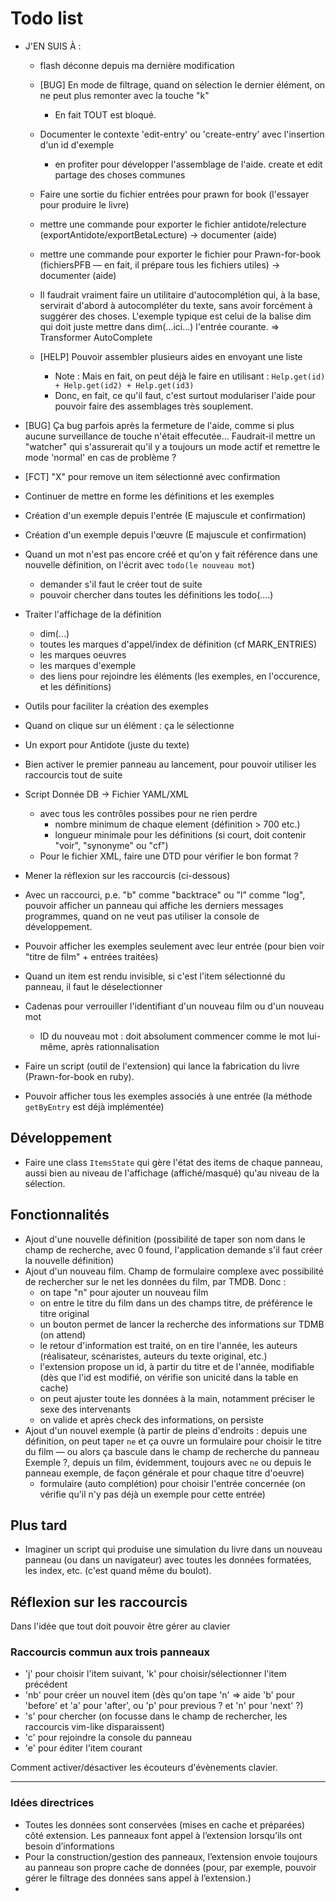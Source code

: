 # Todo list

* J'EN SUIS À :
  * flash déconne depuis ma dernière modification
  * [BUG] En mode de filtrage, quand on sélection le dernier élément, on ne peut plus remonter avec la touche "k"
    - En fait TOUT est bloqué.
  * Documenter le contexte 'edit-entry' ou 'create-entry' avec l'insertion d'un id d'exemple
    - en profiter pour développer l'assemblage de l'aide. create et edit partage des choses communes
  * Faire une sortie du fichier entrées pour prawn for book (l'essayer pour produire le livre)

  * mettre une commande pour exporter le fichier antidote/relecture
    (exportAntidote/exportBetaLecture)
    -> documenter (aide)
  * mettre une commande pour exporter le fichier pour Prawn-for-book
    (fichiersPFB — en fait, il prépare tous les fichiers utiles)
    -> documenter (aide)
 
  * Il faudrait vraiment faire un utilitaire d'autocomplétion qui, à la
    base, servirait d'abord à autocompléter du texte, sans avoir forcément
    à suggérer des choses. L'exemple typique est celui de la balise dim
    qui doit juste mettre dans dim(...ici...) l'entrée courante.
    => Transformer AutoComplete
  * [HELP] Pouvoir assembler plusieurs aides en envoyant une liste  
    - Note : Mais en fait, on peut déjà le faire en utilisant :
      `Help.get(id) + Help.get(id2) + Help.get(id3)`
    - Donc, en fait, ce qu'il faut, c'est surtout modulariser l'aide pour pouvoir
      faire des assemblages très souplement.
 * [BUG] Ça bug parfois après la fermeture de l'aide, comme si plus aucune surveillance de touche n'était effecutée… Faudrait-il mettre un "watcher" qui s'assurerait qu'il y a toujours un mode actif et remettre le mode 'normal' en cas de problème ?
  * [FCT] "X" pour remove un item sélectionné avec confirmation
  * Continuer de mettre en forme les définitions et les exemples
  * Création d'un exemple depuis l'entrée (E majuscule et confirmation)
  * Création d'un exemple depuis l'œuvre (E majuscule et confirmation)

* Quand un mot n'est pas encore créé et qu'on y fait référence dans une nouvelle définition, on l'écrit avec `todo(le nouveau mot`)
  - demander s'il faut le créer tout de suite
  - pouvoir chercher dans toutes les définitions les todo(....)
* Traiter l'affichage de la définition
  - dim(…)
  - toutes les marques d'appel/index de définition (cf MARK_ENTRIES)
  - les marques oeuvres
  - les marques d'exemple
  - des liens pour rejoindre les éléments (les exemples, en l'occurence, et les définitions)
* Outils pour faciliter la création des exemples
* Quand on clique sur un élément : ça le sélectionne
* Un export pour Antidote (juste du texte)
* Bien activer le premier panneau au lancement, pour pouvoir utiliser les raccourcis tout de suite
* Script Donnée DB -> Fichier YAML/XML
  - avec tous les contrôles possibes pour ne rien perdre
    - nombre minimum de chaque element (définition > 700 etc.)
    - longueur minimale pour les définitions (si court, doit contenir "voir", "synonyme" ou "cf")
  - Pour le fichier XML, faire une DTD pour vérifier le bon format ?
* Mener la réflexion sur les raccourcis (ci-dessous)
* Avec un raccourci, p.e. "b" comme "backtrace" ou "l" comme "log", pouvoir afficher un panneau qui affiche les derniers messages programmes, quand on ne veut pas utiliser la console de développement.
* Pouvoir afficher les exemples seulement avec leur entrée (pour bien voir "titre de film" + entrées traitées)
* Quand un item est rendu invisible, si c'est l'item sélectionné du panneau, il faut le déselectionner
* Cadenas pour verrouiller l'identifiant d'un nouveau film ou d'un nouveau mot
  - ID du nouveau mot : doit absolument commencer comme le mot lui-même, après rationnalisation

* Faire un script (outil de l'extension) qui lance la fabrication du livre (Prawn-for-book en ruby).
* Pouvoir afficher tous les exemples associés à une entrée (la méthode `getByEntry` est déjà implémentée)

## Développement

* Faire une class `ItemsState` qui gère l'état des items de chaque panneau, aussi bien au niveau de l'affichage (affiché/masqué) qu'au niveau de la sélection.

## Fonctionnalités

* Ajout d'une nouvelle définition (possibilité de taper son nom dans le champ de recherche, avec 0 found, l'application demande s'il faut créer la nouvelle définition)
* Ajout d'un nouveau film. Champ de formulaire complexe avec possibilité de rechercher sur le net les données du film, par TMDB. Donc :
  - on tape "n" pour ajouter un nouveau film
  - on entre le titre du film dans un des champs titre, de préférence le titre original
  - un bouton permet de lancer la recherche des informations sur TDMB (on attend)
  - le retour d'information est traité, on en tire l'année, les auteurs (réalisateur, scénaristes, auteurs du texte original, etc.)
  - l'extension propose un id, à partir du titre et de l'année, modifiable (dès que l'id est modifié, on vérifie son unicité dans la table en cache)
  - on peut ajuster toute les données à la main, notamment préciser le sexe des intervenants
  - on valide et après check des informations, on persiste
* Ajout d'un nouvel exemple (à partir de pleins d'endroits : depuis une définition, on peut taper `ne` et ça ouvre un formulaire pour choisir le titre du film — ou alors ça bascule dans le champ de recherche du panneau Exemple ?, depuis un film, évidemment, toujours avec `ne` ou depuis le panneau exemple, de façon générale et pour chaque titre d'oeuvre)  
  - formulaire (auto complétion) pour choisir l'entrée concernée (on vérifie qu'il n'y pas déjà un exemple pour cette entrée)


## Plus tard

* Imaginer un script qui produise une simulation du livre dans un nouveau panneau (ou dans un navigateur) avec toutes les données formatées, les index, etc. (c'est quand même du boulot).

## Réflexion sur les raccourcis

Dans l'idée que tout doit pouvoir être gérer au clavier

### Raccourcis commun aux trois panneaux

* 'j' pour choisir l'item suivant, 'k' pour choisir/sélectionner l'item précédent
* 'nb' pour créer un nouvel item (dès qu'on tape 'n' => aide 'b' pour 'before' et 'a' pour 'after', ou 'p' pour previous ? et 'n' pour 'next' ?)
* 's' pour chercher (on focusse dans le champ de rechercher, les raccourcis vim-like disparaissent)
* 'c' pour rejoindre la console du panneau
* 'e' pour éditer l'item courant

Comment activer/désactiver les écouteurs d'évènements clavier.

---



<a name="version-2"></name>

### Idées directrices

* Toutes les données sont conservées (mises en cache et préparées) côté extension. Les panneaux font appel à l’extension lorsqu’ils ont besoin d’informations
* Pour la construction/gestion des panneaux, l’extension envoie toujours au panneau son propre cache de données (pour, par exemple, pouvoir gérer le filtrage des données sans appel à l’extension.)
* 


